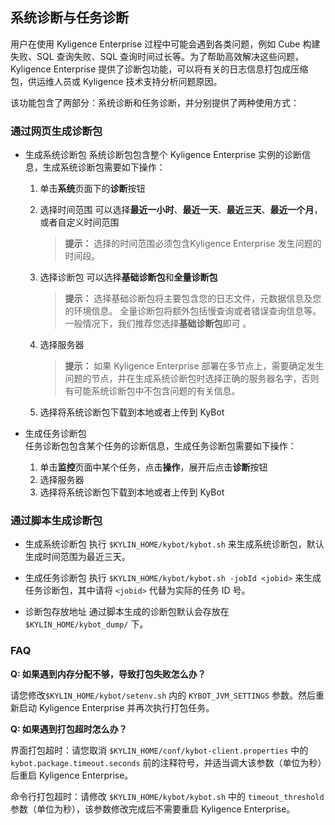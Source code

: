 ## 系统诊断与任务诊断

用户在使用 Kyligence Enterprise 过程中可能会遇到各类问题，例如 Cube 构建失败、SQL 查询失败、SQL 查询时间过长等。为了帮助高效解决这些问题，Kyligence Enterprise 提供了诊断包功能，可以将有关的日志信息打包成压缩包，供运维人员或 Kyligence 技术支持分析问题原因。

该功能包含了两部分：系统诊断和任务诊断，并分别提供了两种使用方式：

### 通过网页生成诊断包 

- 生成系统诊断包
  系统诊断包包含整个 Kyligence Enterprise 实例的诊断信息，生成系统诊断包需要如下操作：
  1. 单击**系统**页面下的**诊断**按钮
  2. 选择时间范围
     可以选择**最近一小时**、**最近一天**、**最近三天**、**最近一个月**，或者自定义时间范围

     > **提示：** 选择的时间范围必须包含Kyligence Enterprise 发生问题的时间段。
  3. 选择诊断包
     可以选择**基础诊断包**和**全量诊断包**

     > **提示：** 选择基础诊断包将主要包含您的日志文件，元数据信息及您的环境信息。 全量诊断包将额外包括慢查询或者错误查询信息等。 一般情况下，我们推荐您选择**基础诊断包**即可 。 
  4. 选择服务器

     > **提示：** 如果 Kyligence Enterprise 部署在多节点上，需要确定发生问题的节点，并在生成系统诊断包时选择正确的服务器名字，否则有可能系统诊断包中不包含问题的有关信息。
  5. 选择将系统诊断包下载到本地或者上传到 KyBot

- 生成任务诊断包  
  任务诊断包包含某个任务的诊断信息，生成任务诊断包需要如下操作：
  1. 单击**监控**页面中某个任务，点击**操作**，展开后点击**诊断**按钮
  2. 选择服务器
  3. 选择将系统诊断包下载到本地或者上传到 KyBot

### 通过脚本生成诊断包 

- 生成系统诊断包
  执行 `$KYLIN_HOME/kybot/kybot.sh` 来生成系统诊断包，默认生成时间范围为最近三天。
  
- 生成任务诊断包
  执行 `$KYLIN_HOME/kybot/kybot.sh -jobId <jobid>` 来生成任务诊断包，其中请将 `<jobid>` 代替为实际的任务 ID 号。
  
- 诊断包存放地址
  通过脚本生成的诊断包默认会存放在 `$KYLIN_HOME/kybot_dump/` 下。


### FAQ

**Q: 如果遇到内存分配不够，导致打包失败怎么办？**

请您修改`$KYLIN_HOME/kybot/setenv.sh` 内的 `KYBOT_JVM_SETTINGS` 参数。然后重新启动 Kyligence Enterprise 并再次执行打包任务。

**Q: 如果遇到打包超时怎么办？**

界面打包超时：请您取消 `$KYLIN_HOME/conf/kybot-client.properties` 中的 `kybot.package.timeout.seconds` 前的注释符号，并适当调大该参数（单位为秒）后重启 Kyligence Enterprise。

命令行打包超时：请修改 `$KYLIN_HOME/kybot/kybot.sh` 中的 `timeout_threshold` 参数（单位为秒），该参数修改完成后不需要重启 Kyligence Enterprise。



